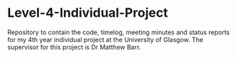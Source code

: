 # Level-4-Individual-Project
Repository to contain the code, timelog, meeting minutes and status reports for my 4th year individual project at the University of Glasgow. The supervisor for this project is Dr Matthew Barr.
